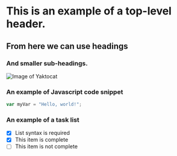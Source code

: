 # This is an example of a top-level header.
## From here we can use headings
### And smaller sub-headings.

![Image of Yaktocat](https://octodex.github.com/images/yaktocat.png)

### An example of Javascript code snippet
``` javascript
var myVar = "Hello, world!";
```

### An example of a task list
- [x] List syntax is required
- [x] This item is complete
- [ ] This item is not complete
